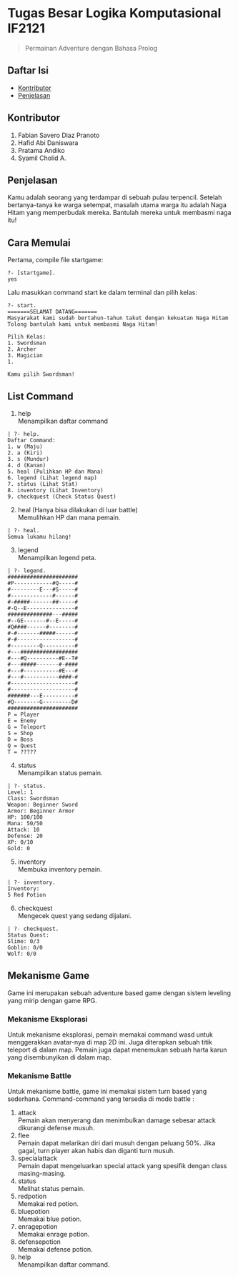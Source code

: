 # Tugas Besar Logika Komputasional IF2121
> Permainan Adventure dengan Bahasa Prolog

## Daftar Isi
* [Kontributor](#kontributor)
* [Penjelasan](#penjelasan)

## Kontributor
1. Fabian Savero Diaz Pranoto
2. Hafid Abi Daniswara
3. Pratama Andiko
4. Syamil Cholid A.

## Penjelasan
Kamu adalah seorang yang terdampar di sebuah pulau terpencil. Setelah bertanya-tanya ke warga setempat, masalah utama warga itu adalah Naga Hitam yang memperbudak mereka. Bantulah mereka untuk membasmi naga itu!

## Cara Memulai
Pertama, compile file startgame:
```
?- [startgame].
yes
```
Lalu masukkan command start ke dalam terminal dan pilih kelas:
```
?- start.
=======SELAMAT DATANG=======
Masyarakat kami sudah bertahun-tahun takut dengan kekuatan Naga Hitam
Tolong bantulah kami untuk membasmi Naga Hitam!

Pilih Kelas: 
1. Swordsman 
2. Archer 
3. Magician 
1.

Kamu pilih Swordsman!
```
## List Command
1. help\
Menampilkan daftar command
```
| ?- help.
Daftar Command:
1. w (Maju)
2. a (Kiri)
3. s (Mundur)
4. d (Kanan)
5. heal (Pulihkan HP dan Mana)
6. legend (Lihat legend map)
7. status (Lihat Stat)
8. inventory (Lihat Inventory)
9. checkquest (Check Status Quest)
```
2. heal (Hanya bisa dilakukan di luar battle)\
Memulihkan HP dan mana pemain.
```
| ?- heal.
Semua lukamu hilang!
```
3. legend\
Menampilkan legend peta.
```
| ?- legend.
######################
#P------------#Q-----#
#---------E---#S-----#
#-------------#------#
#-#####-------##-----#
#-Q--E---------------#
##############---#####
#--GE-------#--E-----#
#Q####------#--------#
#-#-------#####------#
#-#------------------#
#---------Q----------#
#---##################
#---#Q----------#E--T#
#---#####-------#-####
#---#-----------#E---#
#---#-----------####-#
#--------------------#
#--------------------#
#######---E----------#
#Q--------G---------D#
######################
P = Player
E = Enemy
G = Teleport
S = Shop
D = Boss
Q = Quest
T = ?????
```
4. status\
Menampilkan status pemain.
```
| ?- status.
Level: 1
Class: Swordsman
Weapon: Beginner Sword
Armor: Beginner Armor
HP: 100/100
Mana: 50/50
Attack: 10
Defense: 20
XP: 0/10
Gold: 0
```
5. inventory\
Membuka inventory pemain.
```
| ?- inventory.
Inventory: 
5 Red Potion
```
6. checkquest\
Mengecek quest yang sedang dijalani.
```
| ?- checkquest.
Status Quest:
Slime: 0/3
Goblin: 0/0
Wolf: 0/0
```

## Mekanisme Game
Game ini merupakan sebuah adventure based game dengan sistem leveling yang mirip dengan game RPG. 

### Mekanisme Eksplorasi
Untuk mekanisme eksplorasi, pemain memakai command wasd untuk menggerakkan avatar-nya
di map 2D ini. Juga diterapkan sebuah titik teleport di dalam map. Pemain juga dapat menemukan sebuah harta karun yang disembunyikan di dalam map.

### Mekanisme Battle
Untuk mekanisme battle, game ini memakai sistem turn based yang sederhana. Command-command yang tersedia di mode battle :
1. attack\
Pemain akan menyerang dan menimbulkan damage sebesar attack dikurangi defense musuh.
2. flee\
Pemain dapat melarikan diri dari musuh dengan peluang 50%. Jika gagal, turn player akan habis dan diganti turn musuh.
3. specialattack\
Pemain dapat mengeluarkan special attack yang spesifik dengan class masing-masing.
4. status\
Melihat status pemain.
5. redpotion\
Memakai red potion.
6. bluepotion\
Memakai blue potion.
7. enragepotion\
Memakai enrage potion.
8. defensepotion\
Memakai defense potion.
9. help\
Menampilkan daftar command.
